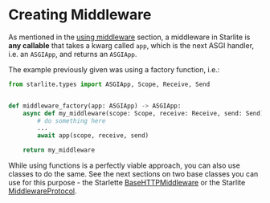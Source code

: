 # Creating Middleware

As mentioned in the [using middleware](../1-using-middleware/0-using-middleware-intro.md) section, a middleware in Starlite
is **any callable** that takes a kwarg called `app`, which is the next ASGI handler, i.e. an `ASGIApp`, and returns an `ASGIApp`.

The example previously given was using a factory function, i.e.:

```python
from starlite.types import ASGIApp, Scope, Receive, Send


def middleware_factory(app: ASGIApp) -> ASGIApp:
    async def my_middleware(scope: Scope, receive: Receive, send: Send) -> None:
        # do something here
        ...
        await app(scope, receive, send)

    return my_middleware
```

While using functions is a perfectly viable approach, you can also use classes to do the same. See the next sections on
two base classes you can use for this purpose - the Starlette [BaseHTTPMiddleware](1-using-basehttp-middleware.md) or the
Starlite [MiddlewareProtocol](2-using-middleware-protocol.md).
